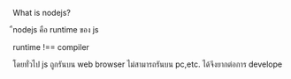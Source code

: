 What is nodejs?

ืnodejs คือ runtime ของ  js

runtime !== compiler

โดยทั่วไป js ถูกรันบน web browser ไม่สามารถรันบน pc,etc. ได้จึงยากต่อการ develope


